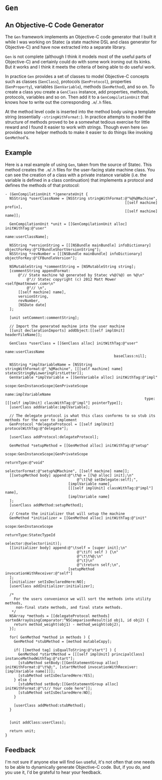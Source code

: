 # `Gen`
## An Objective-C Code Generator

The `Gen` framework implements an Objective-C code generator that I built it while I was working on Statec (a state machine DSL
 and class generator for Objective-C) and have now extracted into a separate library.

`Gen` is not complete (although I think it models most of the useful parts of Objective-C) and certainly could do with some work
ironing out its kinks. But it works and I think it meets the criteria of being able to do useful work.

In practice `Gen` provides a set of classes to model Objective-C concepts such as classes (`GenClass`), protocols (`GenProtocol`),
properties (`GenProperty`), variables (`GenVariable`), methods (`GenMethod`), and so on. To create a class you create a `GenClass`
instance, add properties, methods, protocols, variables and so on. Then add it to a `GenCompilationUnit` that knows how to write
out the corresponding `.m`/`.h` files.

At the method level code is inserted into the method body using a template string (essentially `-stringWithFormat:`). In practice
attempts to model the structure of methods proved to be a somewhat tedious exercise for little reward and I found it easier to
work with strings. Though even here `Gen` provides some helper methods to make it easier to do things like invoking `GenMethod`'s.

## Example

Here is a real example of using `Gen`, taken from the source of Statec. This method creates the `.m`/`.h` files for the user-facing
 state machine class. You can see the creation of a class with a private instance variable (i.e. the variable is defined in a class
continuation) that implements a protocol and defines the methods of that protocol:

    - (GenCompilationUnit *)generateUnit {
      NSString *userClassName = [NSString stringWithFormat:@"%@%@Machine",
                                                           [[self machine] prefix],
                                                           [[self machine] name]];

      GenCompilationUnit *unit = [[GenCompilationUnit alloc] initWithTag:@"user"
                                                                          name:userClassName];

      NSString *versionString = [[[NSBundle mainBundle] infoDictionary] objectForKey:@"CFBundleShortVersionString"];
      NSString *revNumber = [[[NSBundle mainBundle] infoDictionary] objectForKey:@"CFBundleVersion"];

      NSMutableString *commentString = [NSMutableString string];
      [commentString appendFormat:
          @"// State machine %@ generated by Statec v%@(%@) on %@\n"
              @"// Statec copyright (c) 2012 Matt Mower <self@mattmower.com>\n"
              @"// \n",
          [[self machine] name],
          versionString,
          revNumber,
          [NSDate date]
      ];

      [unit setComment:commentString];

      // Import the generated machine into the user machine
      [[unit declarationImports] addObject:[[self implUnit] headerFileName]];

      GenClass *userClass = [[GenClass alloc] initWithTag:@"user"
                                                           name:userClassName
                                                      baseClass:nil];

      NSString *implVariableName = [NSString stringWithFormat:@"_%@Machine", [[[self machine] name] statecStringByLoweringFirstLetter]];
      GenVariable *implVariable = [[GenVariable alloc] initWithTag:@"impl"
                                                                   scope:GenInstanceScope|GenPrivateScope
                                                                    name:implVariableName
                                                                    type:[[[self implUnit] classWithTag:@"impl"] pointerType]];
      [userClass addVariable:implVariable];

      // The delegate protocol is what this class conforms to so stub its methods for the user to implement
      GenProtocol *delegateProtocol = [[self implUnit] protocolWithTag:@"delegate"];

      [userClass addProtocol:delegateProtocol];

      GenMethod *setupMethod = [[GenMethod alloc] initWithTag:@"setup"
                                                              scope:GenInstanceScope|GenPrivateScope
                                                         returnType:@"void"
                                                     selectorFormat:@"setup%@Machine", [[self machine] name]];
      [[setupMethod body] append:@"\t%@ = [[%@ alloc] init];\n"
                                     @"\t[%@ setDelegate:self];",
                                 [implVariable name],
                                 [[[self implUnit] classWithTag:@"impl"] name],
                                 [implVariable name]
      ];
      [userClass addMethod:setupMethod];

      // Create the initializer that will setup the machine
      GenMethod *initializer = [[GenMethod alloc] initWithTag:@"init"
                                                              scope:GenInstanceScope
                                                         returnType:StatecTypeId
                                                           selector:@selector(init)];
      [[initializer body] append:@"\tself = [super init];\n"
                                     @"\tif( self ) {\n"
                                     @"\t\t%@;\n"
                                     @"\t}\n"
                                     @"\treturn self;\n",
                                 [setupMethod invocationWithReceiver:@"self"]
      ];
      [initializer setIsDeclaredHere:NO];
      [userClass addInitializer:initializer];

      /*
        For the users convenience we will sort the methods into utility methods,
         non-final state methods, and final state methods.
       */
      NSArray *methods = [[delegateProtocol methods] sortedArrayUsingComparator:^NSComparisonResult(id obj1, id obj2) {
        return method_weight(obj1) - method_weight(obj2);
      }];

      for( GenMethod *method in methods ) {
        GenMethod *stubMethod = [method mutableCopy];

        if( [[method tag] isEqualToString:@"start"] ) {
          GenMethod *startMethod = [[[self implUnit] principalClass] instanceMethodWithTag:@"start"];
          [stubMethod setBody:[[GenStatementGroup alloc] initWithFormat:@"\t%@;", [startMethod invocationWithReceiver:[implVariable name]]]];
          [stubMethod setIsDeclaredHere:YES];
        } else {
          [stubMethod setBody:[[GenStatementGroup alloc] initWithFormat:@"\t// Your code here"]];
          [stubMethod setIsDeclaredHere:NO];
        }

        [userClass addMethod:stubMethod];
      }


      [unit addClass:userClass];

      return unit;
    }

## Feedback
I'm not sure if anyone else will find `Gen` useful, it's not often that one needs to be able to dynamically generate Objective-C code. But,
if you do, and you use it, I'd be grateful to hear your feedback.
